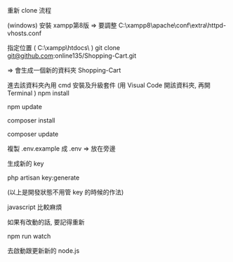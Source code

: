 重新 clone 流程

(windows) 安裝 xampp第8版 => 要調整 C:\xampp8\apache\conf\extra\httpd-vhosts.conf

指定位置 ( C:\xampp\htdocs\ )
git clone git@github.com:online135/Shopping-Cart.git

=> 會生成一個新的資料夾 Shopping-Cart

進去該資料夾內用 cmd 安裝及升級套件 (用 Visual Code 開該資料夾, 再開 Terminal )
npm install

npm update

composer install

composer update

複製 .env.example 成 .env => 放在旁邊

生成新的 key

php artisan key:generate

(以上是開發狀態不用管 key 的時候的作法)

javascript 比較麻煩

如果有改動的話, 要記得重新

npm run watch

去啟動跟更新新的 node.js